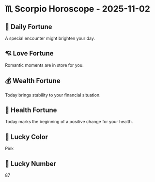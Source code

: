 # ♏ Scorpio Horoscope - 2025-11-02

## 🎯 Daily Fortune

A special encounter might brighten your day.

## 💘 Love Fortune

Romantic moments are in store for you.

## 💰 Wealth Fortune

Today brings stability to your financial situation.

## 🌱 Health Fortune

Today marks the beginning of a positive change for your health.

## 🎨 Lucky Color

Pink

## 🔢 Lucky Number

87
